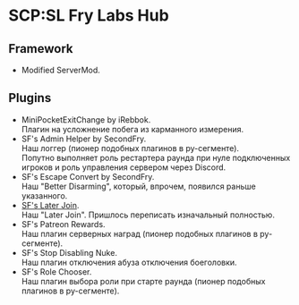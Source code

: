 # SCP:SL Fry Labs Hub
## Framework
- Modified ServerMod.

## Plugins
- MiniPocketExitChange by iRebbok.  
  Плагин на усложнение побега из карманного измерения.
- SF's Admin Helper by SecondFry.  
  Наш логгер (пионер подобных плагинов в ру-сегменте).  
  Попутно выполняет роль рестартера раунда при нуле подключенных игроков и роль управления сервером через Discord.
- SF's Escape Convert by SecondFry.  
  Наш "Better Disarming", который, впрочем, появился раньше указанного.
- [SF's Later Join][laterjoin].  
  Наш "Later Join". Пришлось переписать изначальный полностью.
- SF's Patreon Rewards.  
  Наш плагин серверных наград (пионер подобных плагинов в ру-сегменте).
- SF's Stop Disabling Nuke.  
  Наш плагин отключения абуза отключения боеголовки.
- SF's Role Chooser.  
  Наш плагин выбора роли при старте раунда (пионер подобных плагинов в ру-сегменте).

[laterjoin]: https://github.com/secondfry/SCP-SL-Smod2-SF-s-Later-Join
